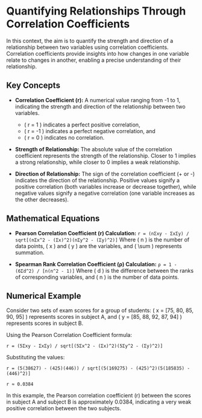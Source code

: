 # Quantifying Relationships Through Correlation Coefficients

In this context, the aim is to quantify the strength and direction of a relationship between two variables using correlation coefficients. Correlation coefficients provide insights into how changes in one variable relate to changes in another, enabling a precise understanding of their relationship.

## Key Concepts

- **Correlation Coefficient (r):** A numerical value ranging from -1 to 1, indicating the strength and direction of the relationship between two variables. 
  - \( r = 1 \) indicates a perfect positive correlation,
  - \( r = -1 \) indicates a perfect negative correlation, and
  - \( r = 0 \) indicates no correlation.

- **Strength of Relationship:** The absolute value of the correlation coefficient represents the strength of the relationship. Closer to 1 implies a strong relationship, while closer to 0 implies a weak relationship.

- **Direction of Relationship:** The sign of the correlation coefficient (+ or -) indicates the direction of the relationship. Positive values signify a positive correlation (both variables increase or decrease together), while negative values signify a negative correlation (one variable increases as the other decreases).

## Mathematical Equations

- **Pearson Correlation Coefficient (r) Calculation:**
  `r = (nΣxy - ΣxΣy) / sqrt[(nΣx^2 - (Σx)^2)(nΣy^2 - (Σy)^2)]`
  Where \( n \) is the number of data points, \( x \) and \( y \) are the variables, and \( \sum \) represents summation.

- **Spearman Rank Correlation Coefficient (ρ) Calculation:**
  `ρ = 1 - (6Σd^2) / [n(n^2 - 1)]`
  Where \( d \) is the difference between the ranks of corresponding variables, and \( n \) is the number of data points.

## Numerical Example

Consider two sets of exam scores for a group of students: \( x = [75, 80, 85, 90, 95] \) represents scores in subject A, and \( y = [85, 88, 92, 87, 94] \) represents scores in subject B.

Using the Pearson Correlation Coefficient formula:

`r = (5Σxy - ΣxΣy) / sqrt[(5Σx^2 - (Σx)^2)(5Σy^2 - (Σy)^2)]`

Substituting the values:

`r = (5(38627) - (425)(446)) / sqrt[(5(169275) - (425)^2)(5(185835) - (446)^2)]`

 `r ≈ 0.0384`

In this example, the Pearson correlation coefficient (r) between the scores in subject A and subject B is approximately 0.0384, indicating a very weak positive correlation between the two subjects.
